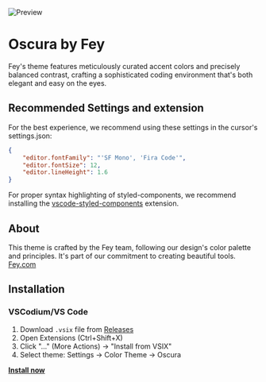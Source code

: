![Preview](https://res.cloudinary.com/narative/image/upload/oscura-preview.jpg)


# Oscura by Fey

Fey's theme features meticulously curated accent colors and precisely balanced contrast, crafting a sophisticated coding environment that's both elegant and easy on the eyes.

## Recommended Settings and extension

For the best experience, we recommend using these settings in the cursor's settings.json:

```json
{
    "editor.fontFamily": "'SF Mono', 'Fira Code'",
    "editor.fontSize": 12,
    "editor.lineHeight": 1.6
}
```

For proper syntax highlighting of styled-components, we recommend installing the [vscode-styled-components](https://marketplace.visualstudio.com/items?itemName=styled-components.vscode-styled-components) extension.

## About

This theme is crafted by the Fey team, following our design's color palette and principles. It's part of our commitment to creating beautiful tools. [Fey.com](https://fey.com)

## Installation

### VSCodium/VS Code
1. Download `.vsix` file from [Releases](https://github.com/narative/oscura/releases)
2. Open Extensions (Ctrl+Shift+X)
3. Click "..." (More Actions) → "Install from VSIX"
4. Select theme: Settings → Color Theme → Oscura

<a href="https://marketplace.visualstudio.com/items?itemName=Fey.oscura"><strong>Install now</strong></a>